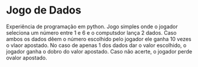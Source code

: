 # Jogo de Dados

Experiência de programação em python. Jogo simples onde o jogador seleciona um número entre 1 e 6 e o computsdor lança 2 dados.
Caso ambos os dados dêem o número escolhido pelo jogador ele ganha 10 vezes o vlaor apostado.
No caso de apenas 1 dos dados dar o valor escolhido, o jogador ganha o dobro do valor apostado.
Caso não acerte, o jogador perde ovalor apostado.

